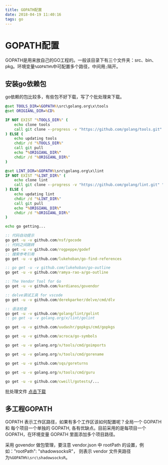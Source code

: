 ```yaml
---
title: GOPATH配置
date: 2018-04-19 11:40:16
tags: go
---
```

# GOPATH配置

GOPATH是用来放自己的GO工程的。一般该目录下有三个文件夹：src、bin、pkg。环境变量`%GOPATH%`中可配置多个路径，中间用`;`隔开。

## 安装go依赖包

go依赖的包比较多，有些包不好下载，写了个批处理来下载。

```bat
@set TOOLS_DIR=%GOPATH%\src\golang.org\x\tools
@set ORIGIANL_DIR=%CD%

IF NOT EXIST "%TOOLS_DIR%" (
    echo clone tools
    call git clone --progress -v "https://github.com/golang/tools.git" "%TOOLS_DIR%"
) ELSE (
    echo updating tools
    chdir /d "%TOOLS_DIR%"
    call git pull
    echo "%ORIGIANL_DIR%"
    chdir /d "%ORIGIANL_DIR%"
)

@set LINT_DIR=%GOPATH%\src\golang.org\x\lint
IF NOT EXIST "%LINT_DIR%" (
    echo clone lint
    call git clone --progress -v "https://github.com/golang/lint.git" "%LINT_DIR%"
) ELSE (
    echo updating lint
    chdir /d "%LINT_DIR%"
    call git pull
    echo "%ORIGIANL_DIR%"
    chdir /d "%ORIGIANL_DIR%"
)

echo go getting...

:: 代码自动提示 
go get -u -v github.com/nsf/gocode
:: 代码之间跳转 
go get -u -v github.com/rogpeppe/godef
:: 搜索参考引用
go get -u -v github.com/lukehoban/go-find-references 

:: go get -u -v github.com/lukehoban/go-outline
go get -u -v github.com/ramya-rao-a/go-outline

:: The Vendor Tool for Go
go get -u -v github.com/kardianos/govendor

:: delve调试工具 for vscode
go get -u -v github.com/derekparker/delve/cmd/dlv

:: 语法检查
go get -u -v github.com/golang/lint/golint
:: go get -u -v golang.org/x/lint/golint

go get -u -v github.com/uudashr/gopkgs/cmd/gopkgs

go get -u -v github.com/acroca/go-symbols

go get -u -v golang.org/x/tools/cmd/goimports

go get -u -v golang.org/x/tools/cmd/gorename

go get -u -v github.com/sqs/goreturns

go get -u -v golang.org/x/tools/cmd/guru

go get -u -v github.com/cweill/gotests/...

```

批处理文件 [点击下载](/download/GOPATH配置/golang-tools.bat)

## 多工程GOPATH

GOPATH 表示工作区路径，如果有多个工作区该如何配置呢？全局一个 GOPATH 和 每个项目一个单独的 GOPATH, 各有优缺点。目前采用的是每项目一个 GOPATH，在环境变量 GOPATH 里面添加多个项目路径。

采用 govendor 做包管理，要注意 vendor.json 中 rootPath 的设置，例如："rootPath": "shadowsocksR"， 则表示 vendor 文件夹路径为`%GOPATH%\src\shadowsocksR`。
